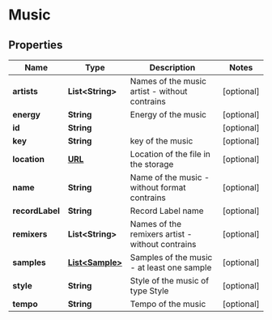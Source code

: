 
# Music

## Properties
Name | Type | Description | Notes
------------ | ------------- | ------------- | -------------
**artists** | **List&lt;String&gt;** | Names of the music artist - without contrains |  [optional]
**energy** | **String** | Energy of the music |  [optional]
**id** | **String** |  |  [optional]
**key** | **String** | key of the music |  [optional]
**location** | [**URL**](URL.md) | Location of the file in the storage |  [optional]
**name** | **String** | Name of the music - without format contrains |  [optional]
**recordLabel** | **String** | Record Label name |  [optional]
**remixers** | **List&lt;String&gt;** | Names of the remixers artist - without contrains |  [optional]
**samples** | [**List&lt;Sample&gt;**](Sample.md) | Samples of the music - at least one sample |  [optional]
**style** | **String** | Style of the music of type Style |  [optional]
**tempo** | **String** | Tempo of the music |  [optional]



